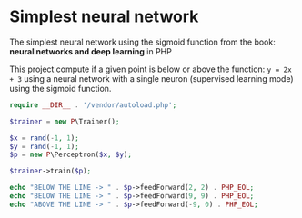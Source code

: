 # Simplest neural network

The simplest neural network using the sigmoid function from the book: **neural networks and deep learning** in PHP

This project compute if a given point is below or above the function: `y = 2x + 3` using a neural network with a single
neuron (supervised learning mode) using the sigmoid function.

```php
require __DIR__ . '/vendor/autoload.php';

$trainer = new P\Trainer();

$x = rand(-1, 1);
$y = rand(-1, 1);
$p = new P\Perceptron($x, $y);

$trainer->train($p);

echo "BELOW THE LINE -> " . $p->feedForward(2, 2) . PHP_EOL;
echo "BELOW THE LINE -> " . $p->feedForward(9, 9) . PHP_EOL;
echo "ABOVE THE LINE -> " . $p->feedForward(-9, 0) . PHP_EOL;
```
